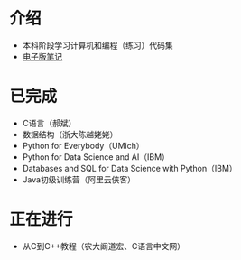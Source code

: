 # 介绍
- 本科阶段学习计算机和编程（练习）代码集
- [电子版笔记](https://www.zhuangzhihao.top/%E8%AE%A1%E7%AE%97%E6%9C%BA%E4%B8%93%E4%B8%9A%E5%AD%A6%E4%B9%A0%E6%94%BB%E7%95%A5/)

# 已完成
- C语言（郝斌）
- 数据结构（浙大陈越姥姥）
- Python for Everybody（UMich）
- Python for Data Science and AI（IBM）
- Databases and SQL for Data Science with Python（IBM）
- Java初级训练营（阿里云侠客）

# 正在进行

- 从C到C++教程（农大阚道宏、C语言中文网）
